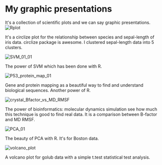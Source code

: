 # My graphic presentations
It's a collection of scientific plots and we can say graphic presentations. 
![Rplot](https://user-images.githubusercontent.com/66325392/211209375-3643cfd1-0929-4b6c-b254-fd18e97452dd.png)

It's a circlize plot for the relationship between species and sepal-length of iris data. circlize package is awesome. 
I clustered sepal-length data into 5 clusters. 


![SVM_01_01](https://user-images.githubusercontent.com/66325392/211211476-a802b6fc-5112-46c8-b085-670446a745a6.jpg)

The power of SVM which has been done with R. 



![P53_protein_map_01](https://user-images.githubusercontent.com/66325392/211211621-5d0e6321-7e04-43b1-8c65-bead64ce350a.jpg)

Gene and protein mapping as a beautiful way to find and understand biological sequences. Another power of R.   


 
 
![crystal_Bfactor_vs_MD_RMSF](https://user-images.githubusercontent.com/66325392/211211799-e770e30c-2855-4b7e-8be8-1d97b1dbd05a.jpg)

The power of bioinformatics: molecular dynamics simulation see how much this technique is good to find real data. It is a comparison between B-factor and MD RMSF. 



![PCA_01](https://user-images.githubusercontent.com/66325392/211212132-b52bbfa1-2130-4d1d-81f6-46c31c06d138.jpg)


The beauty of PCA with R. It's for Boston data. 


![volcano_plot](https://user-images.githubusercontent.com/66325392/211990805-9422c504-0638-4a73-842a-2dc43459c328.jpg)

A volcano plot for golub data with a simple t.test statistical test analysis. 
